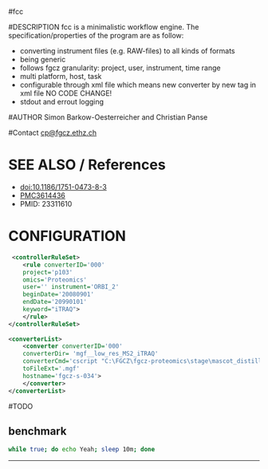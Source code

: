 #fcc

#DESCRIPTION
fcc is a minimalistic workflow engine.
The specification/properties of the program are as follow:
- converting instrument files (e.g. RAW-files) to all kinds of formats
- being generic
- follows fgcz granularity: project, user, instrument, time range
- multi platform, host, task
- configurable through xml file which means new converter by new tag in xml file NO CODE CHANGE!
- stdout and errout logging

#AUTHOR
Simon Barkow-Oesterreicher and Christian Panse 
    
#Contact
<cp@fgcz.ethz.ch>

# SEE ALSO / References
- [doi:10.1186/1751-0473-8-3](http://www.scfbm.org/content/8/1/3/abstract)
- [PMC3614436](http://www.ncbi.nlm.nih.gov/pmc/articles/PMC3614436/)
- PMID: 23311610

# CONFIGURATION

```xml
 <controllerRuleSet>
    <rule converterID='000' 
    project='p103' 
    omics='Proteomics' 
    user='' instrument='ORBI_2' 
    beginDate='20080901' 
    endDate='20990101' 
    keyword="iTRAQ">
    </rule>
</controllerRuleSet>
    
<converterList>
    <converter converterID='000' 
    converterDir= 'mgf__low_res_MS2_iTRAQ' 
    converterCmd='cscript "C:\FGCZ\fgcz-proteomics\stage\mascot_distiller\fgczRaw2Mgf.vbs"'         converterOptions='"C:\FGCZ\fgcz-proteomics\stage\generalRawFileConverterRobot\MascotDistillerOPTs\Orbitrap_low_res_MS2_iTRAQ.opt"' 
    toFileExt='.mgf' 
    hostname='fgcz-s-034'> 
    </converter>
</converterList>
```
    
#TODO

## benchmark
```bash
while true; do echo Yeah; sleep 10m; done 
```

---




